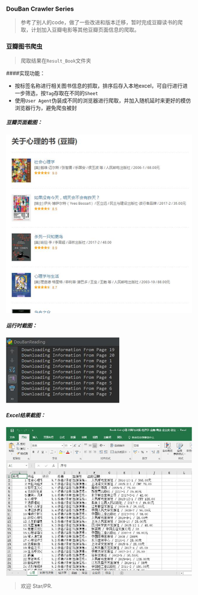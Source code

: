 ### DouBan Crawler Series
> 参考了别人的code，做了一些改进和版本迁移，暂时完成豆瓣读书的爬取，计划加入豆瓣电影等其他豆瓣页面信息的爬取。

### 豆瓣图书爬虫
> 爬取结果在`Result_Book`文件夹  <br>

####实现功能：
 - 按标签名称进行相关图书信息的抓取，排序后存入本地excel，可自行进行进一步筛选，按`Tag`存取在不同的`Sheet`
 - 使用`User Agent`伪装成不同的浏览器进行爬取，并加入随机延时来更好的模仿浏览器行为，避免爬虫被封
    
##### 豆瓣页面截图：

![Page](https://github.com/SimonCqk/DouBanCrawls/blob/master/ScreenShots/doubanpage.jpg?raw=true)

##### 运行时截图：

![Running](https://github.com/SimonCqk/DouBanCrawls/blob/master/ScreenShots/running.jpg?raw=true)

##### Excel结果截图：

![Excel](https://github.com/SimonCqk/DouBanCrawls/blob/master/ScreenShots/excel.jpg?raw=true)

> 欢迎 Star/PR.